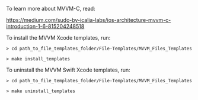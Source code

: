 To learn more about MVVM-C, read:

https://medium.com/sudo-by-icalia-labs/ios-architecture-mvvm-c-introduction-1-6-815204248518


To install the MVVM Xcode templates, run:
```
> cd path_to_file_templates_folder/File-Templates/MVVM_Files_Templates

> make install_templates

```
To uninstall the MVVM Swift Xcode templates, run:
```
> cd path_to_file_templates_folder/File-Templates/MVVM_Files_Templates

> make uninstall_templates
```
